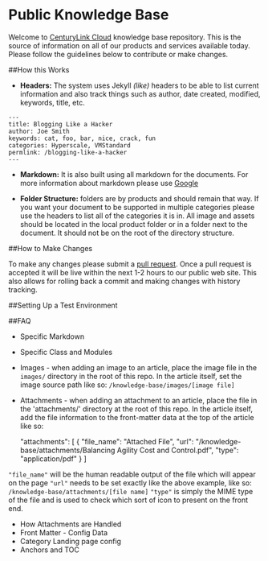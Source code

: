 Public Knowledge Base
========

Welcome to [CenturyLink Cloud](http://www.centurylinkcloud.com) knowledge base repository. This is the source of information on all of our products and services available today. Please follow the guidelines below to contribute or make changes.

##How this Works

* **Headers:** The system uses Jekyll _(like)_ headers to be able to list current information and also track things such as author, date created, modified, keywords, title, etc.

```code
---
title: Blogging Like a Hacker
author: Joe Smith
keywords: cat, foo, bar, nice, crack, fun
categories: Hyperscale, VMStandard
permlink: /blogging-like-a-hacker
---
```

* **Markdown:** It is also built using all markdown for the documents. For more information about markdown please use [Google](https://www.google.com/webhp?sourceid=chrome-instant&rlz=1C5CHFA_enUS503US504&ion=1&espv=2&ie=UTF-8#q=markdown%20syntax)

* **Folder Structure:** folders are by products and should remain that way. If you want your document to be supported in multiple categories please use the headers to list all of the categories it is in. All image and assets should be located in the local product folder or in a folder next to the document. It should not be on the root of the directory structure. 



##How to Make Changes

To make any changes please submit a [pull request](https://help.github.com/articles/creating-a-pull-request). Once a pull request is accepted it will be live within the next 1-2 hours to our public web site. This also allows for rolling back a commit and making changes with history tracking.

##Setting Up a Test Environment


##FAQ
- Specific Markdown
- Specific Class and Modules

- Images - when adding an image to an article, place the image file in the `images/` directory in the root of this repo. In the article itself, set the image source path like so: `/knowledge-base/images/[image file]`

- Attachments - when adding an attachment to an article, place the file in the 'attachments/' directory at the root of this repo. In the article itself, add the file information to the front-matter data at the top of the article like so:

  "attachments": [
    {
      "file_name": "Attached File",
      "url": "/knowledge-base/attachments/Balancing Agility Cost and Control.pdf",
      "type": "application/pdf"
    }
  ]

`"file_name"` will be the human readable output of the file which will appear on the page
`"url"` needs to be set exactly like the above example, like so: `/knowledge-base/attachments/[file name]`
`"type"` is simply the MIME type of the file and is used to check which sort of icon to present on the front end.


- How Attachments are Handled
- Front Matter - Config Data
- Category Landing page config
- Anchors and TOC
